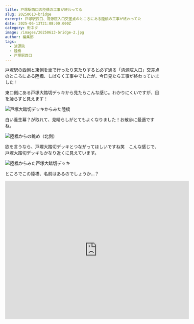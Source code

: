 ```yaml
---
title: 戸塚駅西口の陸橋の工事が終わってる
slug: 20250613-bridge
excerpt: 戸塚駅西口、清源院入口交差点のところにある陸橋の工事が終わってた
date: 2025-06-13T21:08:00.000Z
category: 街ネタ
image: /images/20250613-bridge-2.jpg
author: 編集部
tags:
  - 清源院
  - 陸橋
  - 戸塚駅西口
---
```

戸塚駅の西側と東側を車で行ったり来たりすると必ず通る「清源院入口」交差点のところにある陸橋、しばらく工事中でしたが、今日見たら工事が終わっていました！

東口側にある戸塚大踏切デッキから見たらこんな感じ。わかりにくいですが、目を凝らすと見えます！

![戸塚大踏切デッキからみた陸橋](/images/20250613-bridge-1.jpg)

白い養生幕？が取れて、見晴らしがとてもよくなりました！お散歩に最適ですね。

![陸橋からの眺め（北側）](/images/20250613-bridge-3.jpg)

欲を言うなら、戸塚大踏切デッキとつながってほしいですね笑　こんな感じで、戸塚大踏切デッキもかなり近くに見えています。

![陸橋からみた戸塚大踏切デッキ](/images/20250613-bridge-4.jpg)

ところでこの陸橋、名前はあるのでしょうか…？

<iframe src="https://www.google.com/maps/embed?pb=!1m16!1m12!1m3!1d683.6837311454473!2d139.53196919384436!3d35.401129992704725!2m3!1f0!2f0!3f0!3m2!1i1024!2i768!4f13.1!2m1!1z5oi45aGa6aeF!5e0!3m2!1sja!2sjp!4v1749816862052!5m2!1sja!2sjp" width="600" height="450" style="border:0;" allowfullscreen="" loading="lazy" referrerpolicy="no-referrer-when-downgrade"></iframe>
